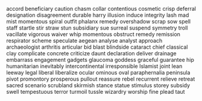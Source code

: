 accord
beneficiary
caution
chasm
collar
contentious
cosmetic
crisp
deferral
designation
disagreement
durable
harry
illusion
induce
integrity
lash
mad
mist
momentous
spiral
outfit
phalanx
remedy
overshadow
scrap
sow
spell
staff
startle
stir
straw
stun
subsidiary
sue
surreal
suspend
symmetry
troll
vacillate
vigorous
waiver
whip
momentous
obstruct
remedy
remission
respirator
scheme
speculate
aegean
analyse
analyst
approach
archaeologist
arthritis
articular
bid
blast
blindside
cataract
chief
classical
clay
complicate
concrete
criticize
daunt
declaration
deliver
drainage
embarrass
engagement
gadgets
glaucoma
goddess
graceful
guarantee
hip
humanitarian
inevitably
intercontinental
irresponsible
Islamist
joint
lean
leeway
legal
liberal
liberalize
ocular
ominous
oval
paraphernalia
peninsula
pivot
promontory
prosperous
pullout
reassure
rebel
recurrent
relieve
retreat
sacred
scenario
scrubland
skirmish
stance
statue
stimulus
storey
subsidy
swell
tempestuous
terror
turmoil
tussle
wizardry
worship
fine
plead
taut

